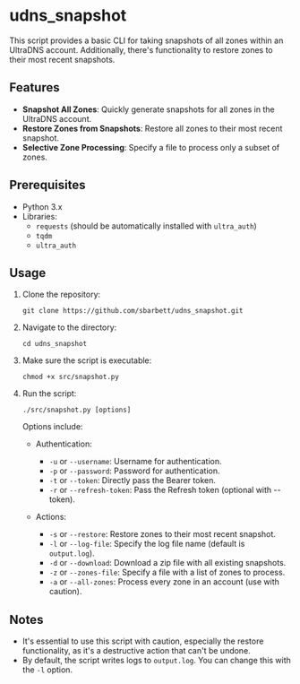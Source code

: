 # udns_snapshot

This script provides a basic CLI for taking snapshots of all zones within an UltraDNS account. Additionally, there's functionality to restore zones to their most recent snapshots.

## Features

- **Snapshot All Zones**: Quickly generate snapshots for all zones in the UltraDNS account.
- **Restore Zones from Snapshots**: Restore all zones to their most recent snapshot.
- **Selective Zone Processing**: Specify a file to process only a subset of zones.
  
## Prerequisites

- Python 3.x
- Libraries: 
	- `requests` (should be automatically installed with `ultra_auth`)
	- `tqdm` 
	- `ultra_auth`

## Usage

1. Clone the repository:

   ```
   git clone https://github.com/sbarbett/udns_snapshot.git
   ```

2. Navigate to the directory:

   ```
   cd udns_snapshot
   ```

3. Make sure the script is executable:

   ```
   chmod +x src/snapshot.py
   ```

4. Run the script:

   ```
   ./src/snapshot.py [options]
   ```

   Options include:

   - Authentication:
     - `-u` or `--username`: Username for authentication.
     - `-p` or `--password`: Password for authentication.
     - `-t` or `--token`: Directly pass the Bearer token.
     - `-r` or `--refresh-token`: Pass the Refresh token (optional with --token).

   - Actions:
     - `-s` or `--restore`: Restore zones to their most recent snapshot.
     - `-l` or `--log-file`: Specify the log file name (default is `output.log`).
     - `-d` or `--download`: Download a zip file with all existing snapshots.
     - `-z` or `--zones-file`: Specify a file with a list of zones to process.
     - `-a` or `--all-zones`: Process every zone in an account (use with caution).

## Notes

- It's essential to use this script with caution, especially the restore functionality, as it's a destructive action that can't be undone.
- By default, the script writes logs to `output.log`. You can change this with the `-l` option.
